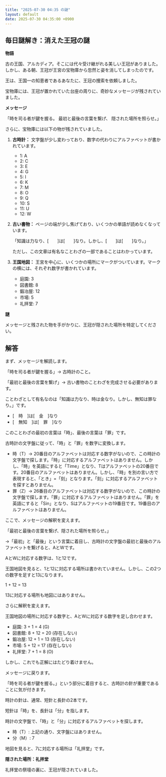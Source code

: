 ```yaml
---
title: "2025-07-30 04:35 の謎"
layout: default
date: 2025-07-30 04:35:00 +0900
---
```

## 毎日謎解き：消えた王冠の謎

**物語**

古の王国、アルカディア。そこには代々受け継がれる美しい王冠がありました。しかし、ある朝、王冠が王宮の宝物庫から忽然と姿を消してしまったのです。

王は、王国一の知恵者であるあなたに、王冠の捜索を依頼しました。

宝物庫には、王冠が置かれていた台座の周りに、奇妙なメッセージが残されていました。

**メッセージ**

「時を司る者が鍵を握る。
最初と最後の言葉を繋げ、
隠された場所を照らせ。」

さらに、宝物庫には以下の物が残されていました。

1.  **古時計：** 文字盤が少し変わっており、数字の代わりにアルファベットが書かれています。

    *   1: A
    *   2: C
    *   3: E
    *   4: G
    *   5: I
    *   6: K
    *   7: M
    *   8: O
    *   9: Q
    *   10: S
    *   11: U
    *   12: W

2.  **古い書物：** ページの端が少し焦げており、いくつかの単語が読めなくなっています。

    「知識は力なり、[　　]は[　　]なり。しかし、[　　]は[　　]なり。」

    ただし、この文章は有名なことわざの一部であることはわかっています。

3.  **王国地図：** 王宮を中心に、いくつかの場所にマークがついています。マークの横には、それぞれ数字が書かれています。

    *   庭園: 3
    *   図書館: 8
    *   鍛冶屋: 12
    *   市場: 5
    *   礼拝堂: 7

**謎**

メッセージと残された物を手がかりに、王冠が隠された場所を特定してください。

## 解答

まず、メッセージを解読します。

「時を司る者が鍵を握る」→ 古時計のこと。

「最初と最後の言葉を繋げ」→ 古い書物のことわざを完成させる必要があります。

ことわざとして有名なのは「知識は力なり、時は金なり。しかし、無知は罪なり。」です。

*   [　時　]は[　金　]なり
*   [　無知　]は[　罪　]なり

このことわざの最初の言葉は「時」、最後の言葉は「罪」です。

古時計の文字盤に従って、「時」と「罪」を数字に変換します。

*   時（T）→ 20番目のアルファベットは対応する数字がないので、この時計の文字盤で探します。「時」に対応するアルファベットはありません。しかし、「時」を英語にすると「Time」となり、Tはアルファベットの20番目です。20番目のアルファベットはありません。しかし、「時」を別の言い方で表現すると、「とき」=「刻」となります。「刻」に対応するアルファベットを探すとありません。
*   罪（Z）→ 26番目のアルファベットは対応する数字がないので、この時計の文字盤で探します。「罪」に対応するアルファベットはありません。「罪」を英語にすると「Sin」となり、Sはアルファベットの19番目です。19番目のアルファベットはありません。

ここで、メッセージの解釈を変えます。

「最初と最後の言葉を繋げ、隠された場所を照らせ。」

→「最初」と「最後」という言葉に着目し、古時計の文字盤の最初と最後のアルファベットを繋げると、AとWです。

AとWに対応する数字は、1と12です。

王国地図を見ると、1と12に対応する場所は書かれていません。しかし、この2つの数字を足すと13になります。

1 + 12 = 13

13に対応する場所も地図にはありません。

さらに解釈を変えます。

王国地図の場所に対応する数字と、AとWに対応する数字を足し合わせます。

*   庭園: 3 + 1 = 4 (G)
*   図書館: 8 + 12 = 20 (存在しない)
*   鍛冶屋: 12 + 1 = 13 (存在しない)
*   市場: 5 + 12 = 17 (存在しない)
*   礼拝堂: 7 + 1 = 8 (O)

しかし、これでも正解にはたどり着けません。

メッセージに戻ります。

「時を司る者が鍵を握る。」という部分に着目すると、古時計の針が重要であることに気が付きます。

時計の針は、通常、短針と長針の2本です。

短針は「時」を、長針は「分」を指します。

時計の文字盤で、「時」と「分」に対応するアルファベットを探します。

*   時（T）: 上記の通り、文字盤にはありません。
*   分（M）: 7

地図を見ると、7に対応する場所は「礼拝堂」です。

**隠された場所：礼拝堂**

礼拝堂の祭壇の裏に、王冠が隠されていました。
